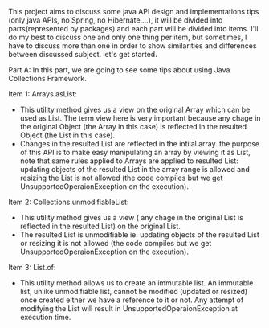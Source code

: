 This project aims to discuss some java API design and implementations tips (only java APIs, no Spring, no Hibernate....), 
it will be divided into parts(represented by packages) and each part will be divided into items.
I'll do my best to discuss one and only one thing per item, but sometimes, I have to discuss more than one in order to show similarities 
and differences between discussed subject. let's get started.

Part A:
  In this part, we are going to see some tips about using Java Collections Framework.

Item 1: Arrays.asList:
 - This utility method gives us a view on the original Array which can be used as List. The term view here is very important because 
 any chage in the original Object (the Array in this case) is reflected in the resulted Object (the List in this case).
 - Changes in the resulted List are reflected in the intiial array. the purpose of this API is to make easy manipulating an array by viewing
  it as List, note that same rules applied to Arrays are applied to resulted List: updating objects of the resulted List in the array range is allowed 
  and resizing the List is not allowed (the code compiles but we get UnsupportedOperaionException on the execution).
  
 Item 2: Collections.unmodifiableList:
  - This utility method gives us a view ( any chage in the original List is reflected in the resulted List) on the original List.
  - The resulted List is unmodifiable ie: updating objects of the resulted List or resizing it is not allowed (the code compiles but we get 
  UnsupportedOperaionException on the execution).
  
 Item 3: List.of:
  - This utility method allows us to create an immutable list. An immutable list, unlike unmodifiable list, cannot be modified (updated or resized) once created 
  either we have a reference to it or not. Any attempt of modifying the List will result in UnsupportedOperaionException at execution time.